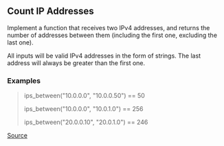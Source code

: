 ## Count IP Addresses

Implement a function that receives two IPv4 addresses, and returns the number of addresses between them (including the first one, excluding the last one).

All inputs will be valid IPv4 addresses in the form of strings. The last address will always be greater than the first one.

### Examples

> ips_between("10.0.0.0", "10.0.0.50")  ==   50
> 
> ips_between("10.0.0.0", "10.0.1.0")   ==  256 
>
> ips_between("20.0.0.10", "20.0.1.0")  ==  246

[Source](https://www.codewars.com/kata/526989a41034285187000de4/train/python)
